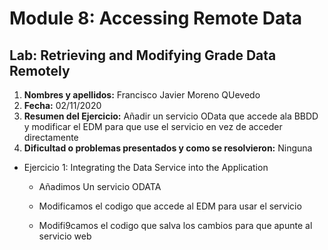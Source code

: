 # Module 8: Accessing Remote Data

## Lab: Retrieving and Modifying Grade Data Remotely

1. **Nombres y apellidos:** Francisco Javier Moreno QUevedo
2. **Fecha:** 02/11/2020
3. **Resumen del Ejercicio:**  Añadir un servicio OData que accede ala BBDD y modificar el EDM para que use el servicio en vez de acceder directamente
4. **Dificultad o problemas presentados y como se resolvieron:** Ninguna

- Ejercicio 1: Integrating the Data Service into the Application

  - Añadimos Un servicio ODATA 
  
  - Modificamos el codigo que accede al EDM para usar el servicio
  
  - Modifi9camos el codigo que salva los cambios para que apunte al servicio web
  
    
  

